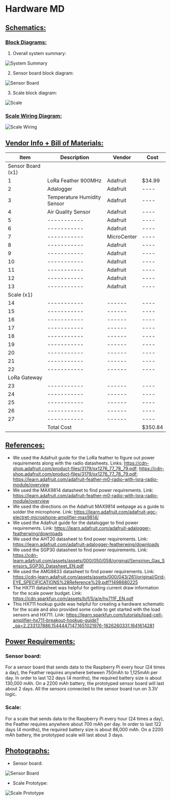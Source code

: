 # Hardware MD
## <ins>Schematics:</ins>
### <ins>Block Diagrams:</ins>
1. Overall system summary:

![System Summary](./assets/System%20Summary.png)

2. Sensor board block diagram:

![Sensor Board](./assets/Sensor%20Board%20Block%20Diagram.png)

3. Scale block diagram:

![Scale](./assets/Scale%20Block%20Diagram.png)

### <ins>Scale Wiring Diagram:</ins>

![Scale Wiring](./assets/Scale%20Wiring.png)

## <ins>Vendor Info + Bill of Materials:</ins>

| Item | Description | Vendor | Cost |
| ---- | ----------- | ------ | ---- |
| Sensor Board (x1) |
| 1 | LoRa Feather 900MHz | Adafruit | $34.99 |
| 2 | Adalogger | Adafruit | ---- |
| 3 | Temperature Humidity Sensor | Adafruit | ---- |
| 4 | Air Quality Sensor | Adafruit | ---- |
| 5 | ----------- | Adafruit | ---- |
| 6 | ----------- | Adafruit | ---- |
| 7 | ----------- | MicroCenter | ---- |
| 8 | ----------- | Adafruit | ---- |
| 9 | ----------- | Adafruit | ---- |
| 10 | ----------- | Adafruit | ---- |
| 11 | ----------- | Adafruit | ---- |
| 12 | ----------- | Adafruit | ---- |
| 13 | ----------- | Adafruit | ---- |
| Scale (x1) |
| 14 | ----------- | ------ | ---- |
| 15 | ----------- | ------ | ---- |
| 16 | ----------- | ------ | ---- |
| 17 | ----------- | ------ | ---- |
| 18 | ----------- | ------ | ---- |
| 19 | ----------- | ------ | ---- |
| 20 | ----------- | ------ | ---- |
| 21 | ----------- | ------ | ---- |
| 22 | ----------- | ------ | ---- |
| LoRa Gateway |
| 23 | ----------- | ------ | ---- |
| 24 | ----------- | ------ | ---- |
| 25 | ----------- | ------ | ---- |
| 26 | ----------- | ------ | ---- |
| 27 | ----------- | ------ | ---- |
|  | Total Cost |  | $350.84 |

## <ins>References:</ins>
* We used the Adafruit guide for the LoRa feather to figure out power requirements along with the radio datasheets. Links: https://cdn-shop.adafruit.com/product-files/3179/sx1276_77_78_79.pdf; https://cdn-shop.adafruit.com/product-files/3179/sx1276_77_78_79.pdf; https://learn.adafruit.com/adafruit-feather-m0-radio-with-lora-radio-module/overview
* We used the MAX9814 datasheet to find power requirements. Link: https://learn.adafruit.com/adafruit-feather-m0-radio-with-lora-radio-module/overview
* We used the directions on the Adafruit MAX9814 webpage as a guide to solder the microphone. Link: https://learn.adafruit.com/adafruit-agc-electret-microphone-amplifier-max9814/
* We used the Adafruit guide for the datalogger to find power requirements. Link: https://learn.adafruit.com/adafruit-adalogger-featherwing/downloads
* We used the AHT20 datasheet to find power requirements. Link: https://learn.adafruit.com/adafruit-adalogger-featherwing/downloads
* We used the SGP30 datasheet to find power requirements. Link: https://cdn-learn.adafruit.com/assets/assets/000/050/058/original/Sensirion_Gas_Sensors_SGP30_Datasheet_EN.pdf
* We used the AMG8833 datasheet to find power requirements. Link:
https://cdn-learn.adafruit.com/assets/assets/000/043/261/original/Grid-EYE_SPECIFICATIONS%28Reference%29.pdf?1498680225
* The HX711 datasheet was helpful for getting current draw information for the scale power budget. Link: https://cdn.sparkfun.com/assets/b/f/5/a/e/hx711F_EN.pdf 
* This HX711 hookup guide was helpful for creating a hardware schematic for the scale and also provided some code to get started with the load sensors and HX711. Link: https://learn.sparkfun.com/tutorials/load-cell-amplifier-hx711-breakout-hookup-guide?_ga=2.233137886.1544447147.1651021976-1626260331.1641614281

## <ins>Power Requirements:</ins>
### Sensor board:
For a sensor board that sends data to the Raspberry Pi every hour (24 times a day), the Feather requires anywhere between 750mAh to 1,125mAh per day. In order to last 122 days (4 months), the required battery size is about 130,000 mAh. On a 2200 mAh battery, the prototyped sensor board will last about 2 days. All the sensors connected to the sensor board run on 3.3V logic.

### Scale:
For a scale that sends data to the Raspberry Pi every hour (24 times a day), the Feather requires anywhere about 700 mAh per day. In order to last 122 days (4 months), the required battery size is about 86,000 mAh. On a 2200 mAh battery, the prototyped scale will last about 3 days. 

## <ins>Photographs:</ins>
* Sensor board:

![Sensor Board](./assets/Sensor%20board.jpg)

* Scale Prototype:

![Scale Prototype]()